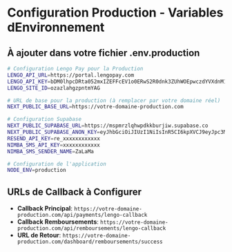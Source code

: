 # Configuration Production - Variables dEnvironnement

## À ajouter dans votre fichier .env.production

```bash
# Configuration Lengo Pay pour la Production
LENGO_API_URL=https://portal.lengopay.com
LENGO_API_KEY=bDM0lhpcDRta052mxIZEFFcEV1o0ERwS2R0dnk3ZUhWOEpwczdYVXdnM1Bwd016UTVLcEVZNmc0RkQwMw==
LENGO_SITE_ID=ozazlahgzpntmYAG

# URL de base pour la production (à remplacer par votre domaine réel)
NEXT_PUBLIC_BASE_URL=https://votre-domaine-production.com

# Configuration Supabase
NEXT_PUBLIC_SUPABASE_URL=https://mspmrzlqhwpdkkburjiw.supabase.co
NEXT_PUBLIC_SUPABASE_ANON_KEY=eyJhbGciOiJIUzI1NiIsInR5CI6kpXVCJ9eyJpc3MiOiJzdXBhYmFzZSIsInJlZiI6m1cG1mxxaHdwZGtrYnVyaml3wicm9ZSI6ImFub24CJpYXQiOjE3TA3ODcyNTgsImV4cCI6MjA2NjM2MzI1OH0.zr-TRpKjGJjW0RtsyPcCLy4Us-c50onfiguration Email/SMS
RESEND_API_KEY=re_xxxxxxxxxxxx
NIMBA_SMS_API_KEY=xxxxxxxxxxxx
NIMBA_SMS_SENDER_NAME=ZaLaMa

# Configuration de l'application
NODE_ENV=production
```

## URLs de Callback à Configurer

- **Callback Principal**: `https://votre-domaine-production.com/api/payments/lengo-callback`
- **Callback Remboursements**: `https://votre-domaine-production.com/api/remboursements/lengo-callback`
- **URL de Retour**: `https://votre-domaine-production.com/dashboard/remboursements/success` 